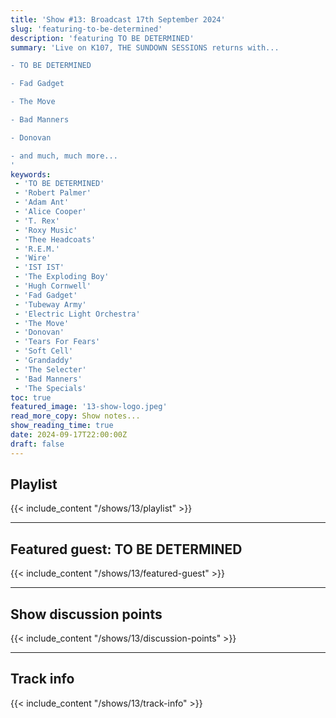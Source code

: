 ```yaml
---
title: 'Show #13: Broadcast 17th September 2024'
slug: 'featuring-to-be-determined'
description: 'featuring TO BE DETERMINED'
summary: 'Live on K107, THE SUNDOWN SESSIONS returns with...

- TO BE DETERMINED

- Fad Gadget

- The Move

- Bad Manners

- Donovan

- and much, much more...
'
keywords:
 - 'TO BE DETERMINED'
 - 'Robert Palmer'
 - 'Adam Ant'
 - 'Alice Cooper'
 - 'T. Rex'
 - 'Roxy Music'
 - 'Thee Headcoats'
 - 'R.E.M.'
 - 'Wire'
 - 'IST IST'
 - 'The Exploding Boy'
 - 'Hugh Cornwell'
 - 'Fad Gadget'
 - 'Tubeway Army'
 - 'Electric Light Orchestra'
 - 'The Move'
 - 'Donovan'
 - 'Tears For Fears'
 - 'Soft Cell'
 - 'Grandaddy'
 - 'The Selecter'
 - 'Bad Manners'
 - 'The Specials'
toc: true
featured_image: '13-show-logo.jpeg'
read_more_copy: Show notes...
show_reading_time: true
date: 2024-09-17T22:00:00Z
draft: false
---
```


## Playlist
{{< include_content "/shows/13/playlist" >}}

---

## Featured guest: TO BE DETERMINED
{{< include_content "/shows/13/featured-guest" >}}

---

## Show discussion points
{{< include_content "/shows/13/discussion-points" >}}

---

## Track info
{{< include_content "/shows/13/track-info" >}}
